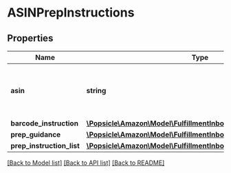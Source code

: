 # ASINPrepInstructions

## Properties
Name | Type | Description | Notes
------------ | ------------- | ------------- | -------------
**asin** | **string** | The Amazon Standard Identification Number (ASIN) of the item. | [optional] 
**barcode_instruction** | [**\Popsicle\Amazon\Model\FulfillmentInboundV0\BarcodeInstruction**](BarcodeInstruction.md) |  | [optional] 
**prep_guidance** | [**\Popsicle\Amazon\Model\FulfillmentInboundV0\PrepGuidance**](PrepGuidance.md) |  | [optional] 
**prep_instruction_list** | [**\Popsicle\Amazon\Model\FulfillmentInboundV0\PrepInstructionList**](PrepInstructionList.md) |  | [optional] 

[[Back to Model list]](../../README.md#documentation-for-models) [[Back to API list]](../../README.md#documentation-for-api-endpoints) [[Back to README]](../../README.md)

